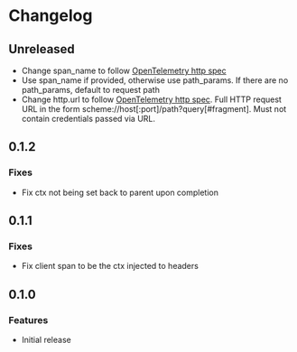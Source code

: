 # Changelog

## Unreleased

* Change span_name to follow [OpenTelemetry http spec](https://opentelemetry.io/docs/reference/specification/trace/semantic_conventions/http/#name)
* Use span_name if provided, otherwise use path_params. If there are no
  path_params, default to request path
* Change http.url to follow [OpenTelemetry http spec](https://opentelemetry.io/docs/reference/specification/trace/semantic_conventions/http/#http-client).
  Full HTTP request URL in the form scheme://host[:port]/path?query[#fragment].
  Must not contain credentials passed via URL.

## 0.1.2

### Fixes

* Fix ctx not being set back to parent upon completion

## 0.1.1

### Fixes

* Fix client span to be the ctx injected to headers

## 0.1.0

### Features

* Initial release

